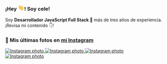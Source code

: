 <h3>¡Hey <img src="https://raw.githubusercontent.com/ABSphreak/ABSphreak/master/gifs/Hi.gif" width="20px" decondig="async">! Soy cele!</h3>

<p>Soy <strong>Desarrollador JavaScript Full Stack 🚀</strong> más de tres años de experiencia.<br />¡Revisa mi contenido 👇!</p>

### 📸 Mis últimas fotos en [mi Instagram](https://instagram.com/cele)


<a href='https://instagram.com/p/C1UpuSGLQiG' target='_blank'>
  <img width='20%' src='https://instagram.flba2-1.fna.fbcdn.net/v/t51.29350-15/412513918_1325803934584302_4400498733289087214_n.jpg?stp=dst-jpg_e15&_nc_ht=instagram.flba2-1.fna.fbcdn.net&_nc_cat=106&_nc_ohc=SmHtpj7AHJwQ7kNvgGcDnnl&edm=APU89FABAAAA&ccb=7-5&oh=00_AYCtowv9c95XBRlF1kVVqw2n4P_lArqXN52K9EO93hdlvQ&oe=6644A59D&_nc_sid=bc0c2c' alt='Instagram photo' />
</a>
<a href='https://instagram.com/p/CzMY3lzxgmx' target='_blank'>
  <img width='20%' src='https://instagram.flba2-1.fna.fbcdn.net/v/t51.29350-15/398916226_819142863293745_2426123683154743297_n.webp?stp=dst-jpg_e35&_nc_ht=instagram.flba2-1.fna.fbcdn.net&_nc_cat=109&_nc_ohc=i6lOc63v_VIQ7kNvgG84_W4&edm=APU89FABAAAA&ccb=7-5&oh=00_AYC_N0P2AuOPGgIv1BCJxWHsiJf_IptRbugVi3SQbnp13Q&oe=6644A48C&_nc_sid=bc0c2c' alt='Instagram photo' />
</a>
<a href='https://instagram.com/p/CygbQv4uqxM' target='_blank'>
  <img width='20%' src='https://instagram.flba2-1.fna.fbcdn.net/v/t51.29350-15/391525959_236593062741789_5868561716480810596_n.webp?stp=dst-jpg_e35&_nc_ht=instagram.flba2-1.fna.fbcdn.net&_nc_cat=109&_nc_ohc=E403VCPS1icQ7kNvgE12G4n&edm=APU89FABAAAA&ccb=7-5&oh=00_AYA-Qv4nYcYtFFghzP4ubCiMNukmVZhQGcAcRKOvnQ8SZg&oe=6644AAC8&_nc_sid=bc0c2c' alt='Instagram photo' />
</a>
<a href='https://instagram.com/p/CxTmOF6vN8M' target='_blank'>
  <img width='20%' src='https://instagram.flba2-1.fna.fbcdn.net/v/t51.29350-15/378565944_323878180141713_8920720304536029091_n.jpg?stp=dst-jpg_e15&_nc_ht=instagram.flba2-1.fna.fbcdn.net&_nc_cat=109&_nc_ohc=b_3jSZv9hOwQ7kNvgEgPMGV&edm=APU89FABAAAA&ccb=7-5&oh=00_AYDfeXEHgyj_OMUsgAb0kbCcM0vKNVLMMWje17IHSTXELw&oe=6644A492&_nc_sid=bc0c2c' alt='Instagram photo' />
</a>
